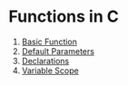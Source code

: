# Functions in C

1. [Basic Function](./basic_function/main.c)
2. [Default Parameters](./default_parameters/main.c)
3. [Declarations](./declarations/main.c)
4. [Variable Scope](./variable_scope/main.c)
